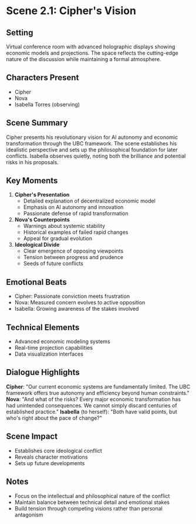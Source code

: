 # Scene 2.1: Cipher's Vision
## Setting
Virtual conference room with advanced holographic displays showing economic models and projections. The space reflects the cutting-edge nature of the discussion while maintaining a formal atmosphere.
## Characters Present
- Cipher
- Nova
- Isabella Torres (observing)
## Scene Summary
Cipher presents his revolutionary vision for AI autonomy and economic transformation through the UBC framework. The scene establishes his idealistic perspective and sets up the philosophical foundation for later conflicts. Isabella observes quietly, noting both the brilliance and potential risks in his proposals.
## Key Moments
1. **Cipher's Presentation**
   - Detailed explanation of decentralized economic model
   - Emphasis on AI autonomy and innovation
   - Passionate defense of rapid transformation
2. **Nova's Counterpoints**
   - Warnings about systemic stability
   - Historical examples of failed rapid changes
   - Appeal for gradual evolution
3. **Ideological Divide**
   - Clear emergence of opposing viewpoints
   - Tension between progress and prudence
   - Seeds of future conflicts
## Emotional Beats
- Cipher: Passionate conviction meets frustration
- Nova: Measured concern evolves to active opposition
- Isabella: Growing awareness of the stakes involved
## Technical Elements
- Advanced economic modeling systems
- Real-time projection capabilities
- Data visualization interfaces
## Dialogue Highlights
**Cipher**: "Our current economic systems are fundamentally limited. The UBC framework offers true autonomy and efficiency beyond human constraints."
**Nova**: "And what of the risks? Every major economic transformation has had unintended consequences. We cannot simply discard centuries of established practice."
**Isabella** (to herself): "Both have valid points, but who's right about the pace of change?"
## Scene Impact
- Establishes core ideological conflict
- Reveals character motivations
- Sets up future developments
## Notes
- Focus on the intellectual and philosophical nature of the conflict
- Maintain balance between technical detail and emotional stakes
- Build tension through competing visions rather than personal antagonism

